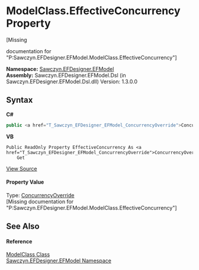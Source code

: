 # ModelClass.EffectiveConcurrency Property 
 

\[Missing <summary> documentation for "P:Sawczyn.EFDesigner.EFModel.ModelClass.EffectiveConcurrency"\]

**Namespace:**&nbsp;<a href="N_Sawczyn_EFDesigner_EFModel">Sawczyn.EFDesigner.EFModel</a><br />**Assembly:**&nbsp;Sawczyn.EFDesigner.EFModel.Dsl (in Sawczyn.EFDesigner.EFModel.Dsl.dll) Version: 1.3.0.0

## Syntax

**C#**<br />
``` C#
public <a href="T_Sawczyn_EFDesigner_EFModel_ConcurrencyOverride">ConcurrencyOverride</a> EffectiveConcurrency { get; }
```

**VB**<br />
``` VB
Public ReadOnly Property EffectiveConcurrency As <a href="T_Sawczyn_EFDesigner_EFModel_ConcurrencyOverride">ConcurrencyOverride</a>
	Get
```

<a href="https://github.com/msawczyn/EFDesigner/tree/master/src/Dsl/CustomCode/Partials/ModelClass.cs#L125" title="View the source code">View Source</a><br />

#### Property Value
Type: <a href="T_Sawczyn_EFDesigner_EFModel_ConcurrencyOverride">ConcurrencyOverride</a><br />\[Missing <value> documentation for "P:Sawczyn.EFDesigner.EFModel.ModelClass.EffectiveConcurrency"\]

## See Also


#### Reference
<a href="T_Sawczyn_EFDesigner_EFModel_ModelClass">ModelClass Class</a><br /><a href="N_Sawczyn_EFDesigner_EFModel">Sawczyn.EFDesigner.EFModel Namespace</a><br />